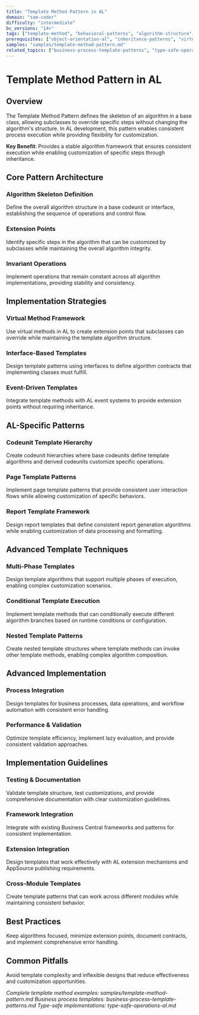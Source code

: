 ```yaml
---
title: "Template Method Pattern in AL"
domain: "sam-coder"
difficulty: "intermediate"
bc_versions: "14+"
tags: ["template-method", "behavioral-patterns", "algorithm-structure", "inheritance"]
prerequisites: ["object-orientation-al", "inheritance-patterns", "virtual-methods"]
samples: "samples/template-method-pattern.md"
related_topics: ["business-process-template-patterns", "type-safe-operations-al"]
---
```


# Template Method Pattern in AL

## Overview

The Template Method Pattern defines the skeleton of an algorithm in a base class, allowing subclasses to override specific steps without changing the algorithm's structure. In AL development, this pattern enables consistent process execution while providing flexibility for customization.

**Key Benefit**: Provides a stable algorithm framework that ensures consistent execution while enabling customization of specific steps through inheritance.

## Core Pattern Architecture

### Algorithm Skeleton Definition
Define the overall algorithm structure in a base codeunit or interface, establishing the sequence of operations and control flow.

### Extension Points
Identify specific steps in the algorithm that can be customized by subclasses while maintaining the overall algorithm integrity.

### Invariant Operations
Implement operations that remain constant across all algorithm implementations, providing stability and consistency.

## Implementation Strategies

### Virtual Method Framework
Use virtual methods in AL to create extension points that subclasses can override while maintaining the template algorithm structure.

### Interface-Based Templates
Design template patterns using interfaces to define algorithm contracts that implementing classes must fulfill.

### Event-Driven Templates
Integrate template methods with AL event systems to provide extension points without requiring inheritance.

## AL-Specific Patterns

### Codeunit Template Hierarchy
Create codeunit hierarchies where base codeunits define template algorithms and derived codeunits customize specific operations.

### Page Template Patterns
Implement page template patterns that provide consistent user interaction flows while allowing customization of specific behaviors.

### Report Template Framework
Design report templates that define consistent report generation algorithms while enabling customization of data processing and formatting.

## Advanced Template Techniques

### Multi-Phase Templates
Design template algorithms that support multiple phases of execution, enabling complex customization scenarios.

### Conditional Template Execution
Implement template methods that can conditionally execute different algorithm branches based on runtime conditions or configuration.

### Nested Template Patterns
Create nested template structures where template methods can invoke other template methods, enabling complex algorithm composition.

## Advanced Implementation

### Process Integration
Design templates for business processes, data operations, and workflow automation with consistent error handling.

### Performance & Validation
Optimize template efficiency, implement lazy evaluation, and provide consistent validation approaches.

## Implementation Guidelines

### Testing & Documentation
Validate template structure, test customizations, and provide comprehensive documentation with clear customization guidelines.

### Framework Integration
Integrate with existing Business Central frameworks and patterns for consistent implementation.

### Extension Integration
Design templates that work effectively with AL extension mechanisms and AppSource publishing requirements.

### Cross-Module Templates
Create template patterns that can work across different modules while maintaining consistent behavior.

## Best Practices

Keep algorithms focused, minimize extension points, document contracts, and implement comprehensive error handling.

## Common Pitfalls

Avoid template complexity and inflexible designs that reduce effectiveness and customization opportunities.

*Complete template method examples: samples/template-method-pattern.md*
*Business process templates: business-process-template-patterns.md*
*Type-safe implementations: type-safe-operations-al.md*